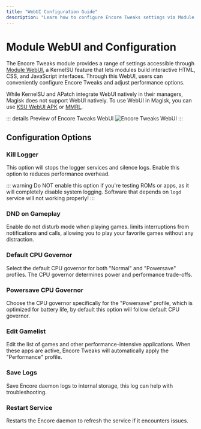```yaml
---
title: "WebUI Configuration Guide"
description: "Learn how to configure Encore Tweaks settings via Module WebUI for optimized performance on Android devices."
---
```


# Module WebUI and Configuration

The Encore Tweaks module provides a range of settings accessible through [Module WebUI](https://kernelsu.org/guide/module-webui.html), a KernelSU feature that lets modules build interactive HTML, CSS, and JavaScript interfaces. Through this WebUI, users can conveniently configure Encore Tweaks and adjust performance options.

While KernelSU and APatch integrate WebUI natively in their managers, Magisk does not support WebUI natively. To use WebUI in Magisk, you can use [KSU WebUI APK](https://t.me/rem01schannel/636) or [MMRL](https://github.com/DerGoogler/MMRL).

::: details Preview of Encore Tweaks WebUI
![Encore Tweaks WebUI](/Screenshot_20250206-175121_MMRL.png)
:::

## Configuration Options

### Kill Logger
This option will stops the logger services and silence logs. Enable this option to reduces performance overhead.

::: warning
Do NOT enable this option if you're testing ROMs or apps, as it will completely disable system logging. Software that depends on `logd` service will not working properly!
:::

### DND on Gameplay
Enable do not disturb mode when playing games. limits interruptions from notifications and calls, allowing you to play your favorite games without any distraction.

### Default CPU Governor
Select the default CPU governor for both "Normal" and "Powersave" profiles. The CPU governor determines power and performance trade-offs.

### Powersave CPU Governor
Choose the CPU governor specifically for the "Powersave" profile, which is optimized for battery life, by default this option will follow default CPU governor.

### Edit Gamelist
Edit the list of games and other performance-intensive applications. When these apps are active, Encore Tweaks will automatically apply the "Performance" profile.

### Save Logs
Save Encore daemon logs to internal storage, this log can help with troubleshooting.

### Restart Service
Restarts the Encore daemon to refresh the service if it encounters issues.
